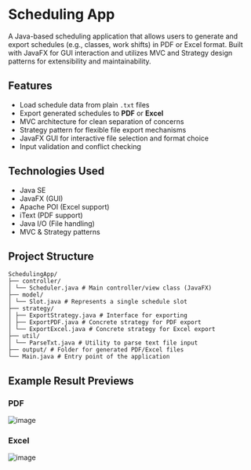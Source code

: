 # Scheduling App

A Java-based scheduling application that allows users to generate and export schedules (e.g., classes, work shifts) in PDF or Excel format. Built with JavaFX for GUI interaction and utilizes MVC and Strategy design patterns for extensibility and maintainability.

## Features

-  Load schedule data from plain `.txt` files
-  Export generated schedules to **PDF** or **Excel**
-  MVC architecture for clean separation of concerns
-  Strategy pattern for flexible file export mechanisms
-  JavaFX GUI for interactive file selection and format choice
-  Input validation and conflict checking

##  Technologies Used

- Java SE
- JavaFX (GUI)
- Apache POI (Excel support)
- iText (PDF support)
- Java I/O (File handling)
- MVC & Strategy patterns


## Project Structure

```plaintext
SchedulingApp/
├── controller/
│ └── Scheduler.java # Main controller/view class (JavaFX)
├── model/
│ └── Slot.java # Represents a single schedule slot
├── strategy/
│ ├── ExportStrategy.java # Interface for exporting
│ ├── ExportPDF.java # Concrete strategy for PDF export
│ └── ExportExcel.java # Concrete strategy for Excel export
├── util/
│ └── ParseTxt.java # Utility to parse text file input
├── output/ # Folder for generated PDF/Excel files
└── Main.java # Entry point of the application
```
## Example Result Previews
### PDF
![image](https://github.com/user-attachments/assets/fa615f72-b35f-4baf-bd94-e5a8ee0560f9)
### Excel
![image](https://github.com/user-attachments/assets/152cc9d4-2c66-450e-aade-69b61ce2ed55)

